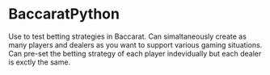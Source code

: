 # BaccaratPython

Use to test betting strategies in Baccarat. Can simaltaneously create as many players and dealers as you want to support various gaming situations. Can pre-set the betting strategy of each player indevidually but each dealer is exctly the same.
